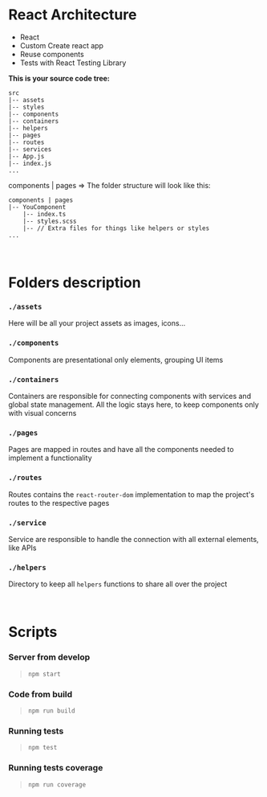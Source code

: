 # React Architecture

- React
- Custom Create react app
- Reuse components
- Tests with React Testing Library

**This is your source code tree:**

```
src
|-- assets
|-- styles
|-- components
|-- containers
|-- helpers
|-- pages
|-- routes
|-- services
|-- App.js
|-- index.js
...
```
components | pages => The folder structure will look like this:

```
components | pages
|-- YouComponent
    |-- index.ts
    |-- styles.scss
    |-- // Extra files for things like helpers or styles
...
```
<br/>

# Folders description

### `./assets`

Here will be all your project assets as images, icons...

### `./components`

Components are presentational only elements, grouping UI items

### `./containers`

Containers are responsible for connecting components with services and global state management. All the logic stays here, to keep components only with visual concerns

### `./pages`

Pages are mapped in routes and have all the components needed to implement a functionality

### `./routes`

Routes contains the `react-router-dom` implementation to map the project's routes to the respective pages

### `./service`

Service are responsible to handle the connection with all external elements, like APIs

### `./helpers`

Directory to keep all `helpers` functions to share all over the project

<br>

# Scripts

### Server from develop

> `npm start`

### Code from build

> `npm run build`

### Running tests

> `npm test`

### Running tests coverage

> `npm run coverage`
